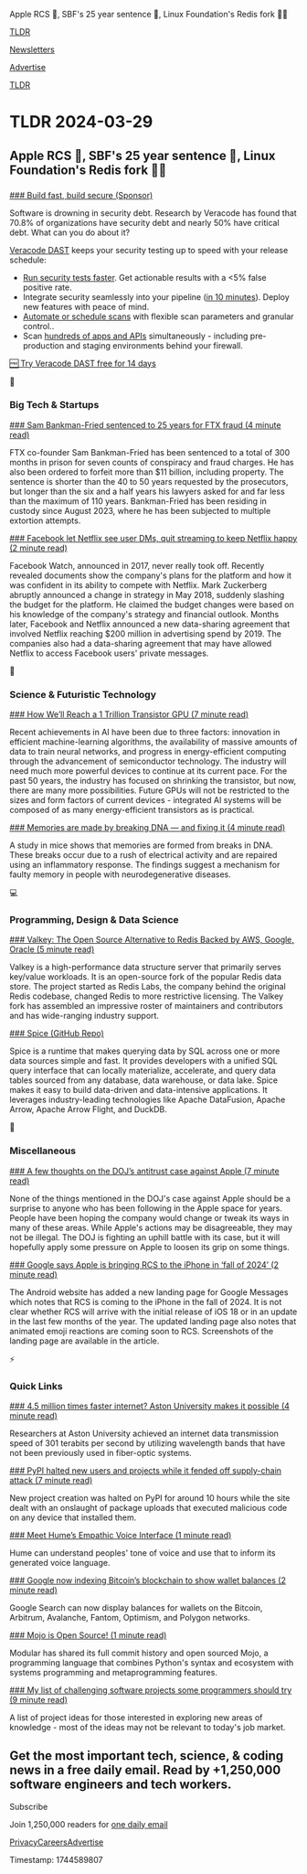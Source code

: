 Apple RCS 📱, SBF's 25 year sentence 👮, Linux Foundation's Redis fork 👨‍💻

[TLDR](/)

[Newsletters](/newsletters)

[Advertise](https://advertise.tldr.tech/)

[TLDR](/)

# TLDR 2024-03-29

## Apple RCS 📱, SBF's 25 year sentence 👮, Linux Foundation's Redis fork 👨‍💻

### 

[### Build fast, build secure (Sponsor)](https://www.veracode.com/products/dynamic-analysis-dast?utm_source=tldr&amp;utm_medium=infosec-newsletter&amp;utm_campaign=VER7013n0000019ZIBAA2&amp;utm_content=dast-free-trial)

Software is drowning in security debt. Research by Veracode has found that 70.8% of organizations have security debt and nearly 50% have critical debt. What can you do about it?

[Veracode DAST](https://www.veracode.com/products/dynamic-analysis-dast?utm_source=tldr&utm_medium=infosec-newsletter&utm_campaign=VER7013n0000019ZIBAA2&utm_content=dast-free-trial) keeps your security testing up to speed with your release schedule:

* [Run security tests faster](https://www.veracode.com/products/dynamic-analysis-dast?utm_source=tldr&utm_medium=infosec-newsletter&utm_campaign=VER7013n0000019ZIBAA2&utm_content=dast-free-trial). Get actionable results with a <5% false positive rate.
* Integrate security seamlessly into your pipeline ([in 10 minutes](https://www.veracode.com/products/dynamic-analysis-dast?utm_source=tldr&utm_medium=infosec-newsletter&utm_campaign=VER7013n0000019ZIBAA2&utm_content=dast-free-trial)). Deploy new features with peace of mind.
* [Automate or schedule scans](https://www.veracode.com/products/dynamic-analysis-dast?utm_source=tldr&utm_medium=infosec-newsletter&utm_campaign=VER7013n0000019ZIBAA2&utm_content=dast-free-trial) with flexible scan parameters and granular control..
* Scan [hundreds of apps and APIs](https://www.veracode.com/products/dynamic-analysis-dast?utm_source=tldr&utm_medium=infosec-newsletter&utm_campaign=VER7013n0000019ZIBAA2&utm_content=dast-free-trial) simultaneously - including pre-production and staging environments behind your firewall.

[🆓 Try Veracode DAST free for 14 days](https://www.veracode.com/products/dynamic-analysis-dast?utm_source=tldr&utm_medium=infosec-newsletter&utm_campaign=VER7013n0000019ZIBAA2&utm_content=dast-free-trial)

📱

### Big Tech & Startups

[### Sam Bankman-Fried sentenced to 25 years for FTX fraud (4 minute read)](https://www.theverge.com/2024/3/28/24112507/sam-bankman-fried-sentence-ftx-alameda?utm_source=tldrnewsletter)

FTX co-founder Sam Bankman-Fried has been sentenced to a total of 300 months in prison for seven counts of conspiracy and fraud charges. He has also been ordered to forfeit more than $11 billion, including property. The sentence is shorter than the 40 to 50 years requested by the prosecutors, but longer than the six and a half years his lawyers asked for and far less than the maximum of 110 years. Bankman-Fried has been residing in custody since August 2023, where he has been subjected to multiple extortion attempts.

[### Facebook let Netflix see user DMs, quit streaming to keep Netflix happy (2 minute read)](https://arstechnica.com/gadgets/2024/03/netflix-ad-spend-led-to-facebook-dm-access-end-of-facebook-streaming-biz-lawsuit/?utm_source=tldrnewsletter)

Facebook Watch, announced in 2017, never really took off. Recently revealed documents show the company's plans for the platform and how it was confident in its ability to compete with Netflix. Mark Zuckerberg abruptly announced a change in strategy in May 2018, suddenly slashing the budget for the platform. He claimed the budget changes were based on his knowledge of the company's strategy and financial outlook. Months later, Facebook and Netflix announced a new data-sharing agreement that involved Netflix reaching $200 million in advertising spend by 2019. The companies also had a data-sharing agreement that may have allowed Netflix to access Facebook users' private messages.

🚀

### Science & Futuristic Technology

[### How We’ll Reach a 1 Trillion Transistor GPU (7 minute read)](https://spectrum.ieee.org/trillion-transistor-gpu?utm_source=tldrnewsletter)

Recent achievements in AI have been due to three factors: innovation in efficient machine-learning algorithms, the availability of massive amounts of data to train neural networks, and progress in energy-efficient computing through the advancement of semiconductor technology. The industry will need much more powerful devices to continue at its current pace. For the past 50 years, the industry has focused on shrinking the transistor, but now, there are many more possibilities. Future GPUs will not be restricted to the sizes and form factors of current devices - integrated AI systems will be composed of as many energy-efficient transistors as is practical.

[### Memories are made by breaking DNA — and fixing it (4 minute read)](https://www.nature.com/articles/d41586-024-00930-y?utm_source=tldrnewsletter)

A study in mice shows that memories are formed from breaks in DNA. These breaks occur due to a rush of electrical activity and are repaired using an inflammatory response. The findings suggest a mechanism for faulty memory in people with neurodegenerative diseases.

💻

### Programming, Design & Data Science

[### Valkey: The Open Source Alternative to Redis Backed by AWS, Google, Oracle (5 minute read)](https://www.cyberkendra.com/2024/03/valkey-new-alternative-to-redis.html?utm_source=tldrnewsletter)

Valkey is a high-performance data structure server that primarily serves key/value workloads. It is an open-source fork of the popular Redis data store. The project started as Redis Labs, the company behind the original Redis codebase, changed Redis to more restrictive licensing. The Valkey fork has assembled an impressive roster of maintainers and contributors and has wide-ranging industry support.

[### Spice (GitHub Repo)](https://github.com/spiceai/spiceai?utm_source=tldrnewsletter)

Spice is a runtime that makes querying data by SQL across one or more data sources simple and fast. It provides developers with a unified SQL query interface that can locally materialize, accelerate, and query data tables sourced from any database, data warehouse, or data lake. Spice makes it easy to build data-driven and data-intensive applications. It leverages industry-leading technologies like Apache DataFusion, Apache Arrow, Apache Arrow Flight, and DuckDB.

🎁

### Miscellaneous

[### A few thoughts on the DOJ’s antitrust case against Apple (7 minute read)](https://birchtree.me/blog/a-few-thoughts-on-the-dojs-antitrust-case-against-apple/?utm_source=tldrnewsletter)

None of the things mentioned in the DOJ's case against Apple should be a surprise to anyone who has been following in the Apple space for years. People have been hoping the company would change or tweak its ways in many of these areas. While Apple's actions may be disagreeable, they may not be illegal. The DOJ is fighting an uphill battle with its case, but it will hopefully apply some pressure on Apple to loosen its grip on some things.

[### Google says Apple is bringing RCS to the iPhone in ‘fall of 2024’ (2 minute read)](https://9to5google.com/2024/03/28/iphone-rcs-fall-2024/?utm_source=tldrnewsletter)

The Android website has added a new landing page for Google Messages which notes that RCS is coming to the iPhone in the fall of 2024. It is not clear whether RCS will arrive with the initial release of iOS 18 or in an update in the last few months of the year. The updated landing page also notes that animated emoji reactions are coming soon to RCS. Screenshots of the landing page are available in the article.

⚡

### Quick Links

[### 4.5 million times faster internet? Aston University makes it possible (4 minute read)](https://interestingengineering.com/innovation/4-5-million-times-faster-internet-aston-university-makes-it-possible?utm_source=tldrnewsletter)

Researchers at Aston University achieved an internet data transmission speed of 301 terabits per second by utilizing wavelength bands that have not been previously used in fiber-optic systems.

[### PyPI halted new users and projects while it fended off supply-chain attack (7 minute read)](https://arstechnica.com/security/2024/03/pypi-halted-new-users-and-projects-while-it-fended-off-supply-chain-attack/?utm_source=tldrnewsletter)

New project creation was halted on PyPI for around 10 hours while the site dealt with an onslaught of package uploads that executed malicious code on any device that installed them.

[### Meet Hume’s Empathic Voice Interface (1 minute read)](https://twitter.com/hume_ai/status/1773017055974789176?utm_source=tldrnewsletter)

Hume can understand peoples' tone of voice and use that to inform its generated voice language.

[### Google now indexing Bitcoin’s blockchain to show wallet balances (2 minute read)](https://9to5google.com/2024/03/28/google-bitcoin-balance/?utm_source=tldrnewsletter)

Google Search can now display balances for wallets on the Bitcoin, Arbitrum, Avalanche, Fantom, Optimism, and Polygon networks.

[### Mojo is Open Source! (1 minute read)](https://twitter.com/capetorch/status/1773451632518295831?utm_source=tldrnewsletter)

Modular has shared its full commit history and open sourced Mojo, a programming language that combines Python's syntax and ecosystem with systems programming and metaprogramming features.

[### My list of challenging software projects some programmers should try (9 minute read)](https://www.andreinc.net/2024/03/28/programming-projects-ideas?utm_source=tldrnewsletter)

A list of project ideas for those interested in exploring new areas of knowledge - most of the ideas may not be relevant to today's job market.

## Get the most important tech, science, & coding news in a free daily email. Read by +1,250,000 software engineers and tech workers.

Subscribe

Join 1,250,000 readers for [one daily email](/api/latest/tech)

[Privacy](/privacy)[Careers](https://jobs.ashbyhq.com/tldr.tech)[Advertise](/tech/advertise)

Timestamp: 1744589807